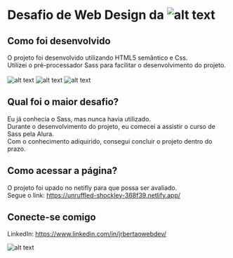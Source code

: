 # Desafio de Web Design da ![alt text](https://i.ibb.co/frNWXpR/linx.png)
## Como foi desenvolvido
O projeto foi desenvolvido utilizando HTML5 semântico e Css.\
Utilizei o pré-processador Sass para facilitar o desenvolvimento do projeto.\
 \
![alt text](https://i.ibb.co/N7LSXnC/logoeditsize1.png)
![alt text](https://i.ibb.co/W03bfwS/logoeditsize2.png)
![alt text](https://i.ibb.co/dt4NrBK/logoeditsize3.png)

## Qual foi o maior desafio?
Eu já conhecia o Sass, mas nunca havia utilizado.\
Durante o desenvolvimento do projeto, eu comecei a assistir o curso de Sass pela Alura.\
Com o conhecimento adiquirido, consegui concluir o projeto dentro do prazo.

## Como acessar a página?
O projeto foi upado no netifly para que possa ser avaliado.\
Segue o link: https://unruffled-shockley-368f39.netlify.app/ 

 ## Conecte-se comigo
 LinkedIn: https://www.linkedin.com/in/jrbertaowebdev/

![alt text](http://1.bp.blogspot.com/-fbbo0Wvy2Vc/U8U290QwBPI/AAAAAAAAJoM/xhOEe1zuOEY/s1600/applause+3.gif)
